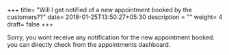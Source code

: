 +++
title= "Will I get notified of a new appointment booked by the customers??"
date= 2018-01-25T13:50:27+05:30
description = ""
weight= 4 
draft= false
+++





Sorry, you wont receive any notification for the new appointment booked. you can directly check from the appointments dashboard.